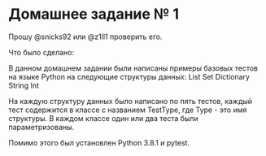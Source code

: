# Домашнее задание № 1

Прошу @snicks92 или @z1ll1 проверить его.

Что было сделано:

В данном домашнем задании были написаны примеры базовых тестов на языке Python на следующие структуры данных:
List
Set
Dictionary
String
Int

На каждую структуру данных было написано по пять тестов, каждый тест содержится в классе с названием TestType, где Type - это имя структуры. В каждом классе один или два теста были параметризованы.

Помимо этого был установлен Python 3.8.1 и pytest.
